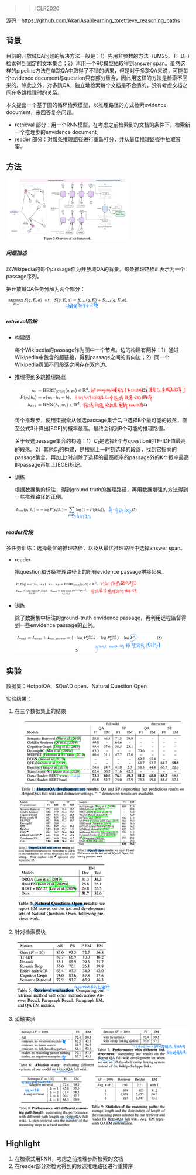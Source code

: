 > > ICLR2020

源码：https://github.com/AkariAsai/learning_toretrieve_reasoning_paths

## 背景

目前的开放域QA问题的解决方法一般是：1）先用非参数的方法（BM25、TFIDF）检索得到固定的文本集合；2）再用一个RC模型抽取得到answer span。虽然这样的pipeline方法在单跳QA中取得了不错的结果，但是对于多跳QA来说，可能每个evidence document与question只有部分重合，因此用这样的方法是检索不回来的。除此之外，对多跳QA，独立地检索每个文档是不合适的，没有考虑文档之间在多跳推理时的关系。

本文提出一个基于图的循环检索模型，以推理路径的方式检索evidence document，来回答复杂问题。

- retrieval 部分：用一个RNN模型，在考虑之前检索到的文档的条件下，检索新一个推理步的envidence document。
- reader 部分：对每条推理路径进行重新打分，并从最佳推理路径中抽取答案。



## 方法

<img src="../../images/image-20200220122628798.png" alt="image-20200220122628798" style="zoom:33%;" />

##### 问题描述

以Wikipedia的每个passage作为开放域QA的背景。每条推理路径$E$ 表示为一个passage序列。

把开放域QA任务分解为两个部分：

<img src="../../images/image-20200220122920654.png" alt="image-20200220122920654" style="zoom:33%;" />

##### retrieval阶段

- 构建图

  每个Wikipedia的passage作为图中一个节点。边的构建有两种：1）通过Wikipedia中包含的超链接，得到passage之间的有向边；2）同一个Wikipedia页面不同段落之间存在双向边。

- 推理得到多跳推理路径

  ![image-20200220123143913](../../images/image-20200220123143913.png)

  每个推理步，使用束搜索从候选passage集合$C_t$中选择B个最可能的段落，直至公式3计算出[EOE]的概率最高。最终会得到B个可能的推理路径。

  关于候选passage集合的构造：1）$C_1$是选择F个与question的TF-IDF值最高的段落。2）其他$C_t$的构建，是根据上一时刻选择的段落，找到它指向的passage集合，再加上t时刻除了选择的最高概率的passage外的K个概率最高的passage再加上[EOE]标记。

- 训练

  根据数据集的标注，得到ground truth的推理路径，再用数据增强的方法得到一些推理路径的正例。

  <img src="../../images/image-20200220124034802.png" alt="image-20200220124034802" style="zoom:33%;" />

##### reader阶段

多任务训练：选择最优的推理路径，以及从最优推理路径中选择answer span。

- reader

  把question和该条推理路径上的所有evidence passage拼接起来。

  <img src="../../images/image-20200220124254640.png" alt="image-20200220124254640" style="zoom:33%;" />

  <img src="../../images/image-20200220124309630.png" alt="image-20200220124309630" style="zoom:33%;" />

- 训练

  除了数据集中标注的ground-truth envidence passage，再利用远程监督得到一些envidence passage的正例。

  <img src="../../images/image-20200220124356074.png" alt="image-20200220124356074" style="zoom:40%;" />



## 实验

数据集：HotpotQA、SQuAD open、Natural Question Open

实验结果：

1. 在三个数据集上的结果

   <img src="../../images/image-20200220162658466.png" alt="image-20200220162658466" style="zoom:50%;" />

   <img src="../../images/image-20200220162728362.png" alt="image-20200220162728362" style="zoom:33%;" />

   <img src="../../images/image-20200220162742946.png" alt="image-20200220162742946" style="zoom:33%;" />

2. 针对检索模块

   <img src="../../images/image-20200220162817468.png" alt="image-20200220162817468" style="zoom:33%;" />

3. 消融实验

   ![image-20200220162919924](../../images/image-20200220162919924.png)



## Highlight

1. 在检索式用RNN，考虑之前推理步所检索的文档
2. 在reader部分对检索得到的候选推理路径进行重排序



